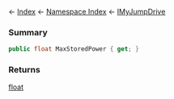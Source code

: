 ← [Index](Api-Index) ← [Namespace Index](Namespace-Index) ← [IMyJumpDrive](Sandbox.ModAPI.Ingame.IMyJumpDrive)

### Summary

```csharp
public float MaxStoredPower { get; }
```

### Returns

[float](https://docs.microsoft.com/en-us/dotnet/api/System.Single?view=netframework-4.6)

